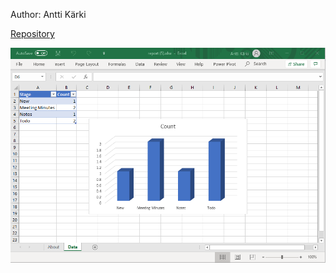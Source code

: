 Author: Antti Kärki

[Repository](https://github.com/akarki58/rocker_templates/tree/master/Notes_Status_Count_Demo)

![](https://github.com/akarki58/rocker_templates/blob/master/Notes_Status_Count_Demo/Notes_count_example.png)
